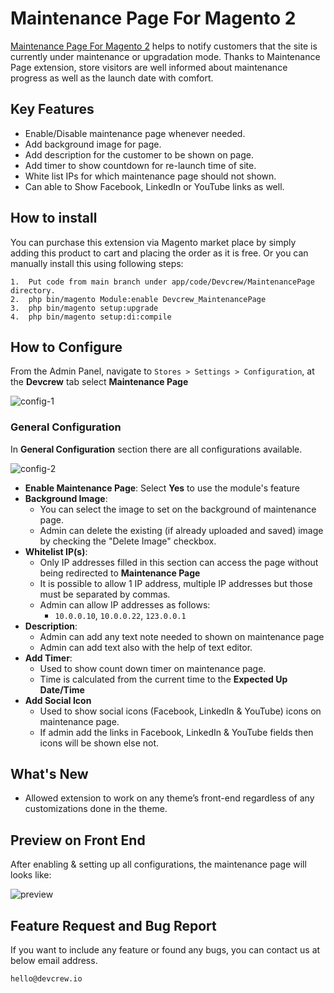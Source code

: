 # Maintenance Page For Magento 2

[Maintenance Page For Magento 2]() helps to notify customers that the site is currently under maintenance or upgradation mode. Thanks to Maintenance Page extension, store visitors are well informed about maintenance progress as well as the launch date with comfort.

## Key Features

 - Enable/Disable maintenance page whenever needed.
 - Add background image for page.
 - Add description for the customer to be shown on page.
 - Add timer to show countdown for re-launch time of site.
 - White list IPs for which maintenance page should not shown.
 - Can able to Show Facebook, LinkedIn or YouTube links as well.

## How to install

You can purchase this extension via Magento market place by simply adding this product to cart and placing the order as it is free. Or you can manually install this using following steps:

```
1.  Put code from main branch under app/code/Devcrew/MaintenancePage directory.
2.  php bin/magento Module:enable Devcrew_MaintenancePage
3.  php bin/magento setup:upgrade  
4.  php bin/magento setup:di:compile
```

## How to Configure

From the Admin Panel, navigate to `Stores > Settings > Configuration`, at the **Devcrew** tab select **Maintenance Page**

![config-1](https://i.imgur.com/88IzRas.png)

### General Configuration

In **General Configuration** section there are all configurations available.

![config-2](https://i.imgur.com/Yp39iEp.png)

- **Enable Maintenance Page**: Select **Yes** to use the module's feature
- **Background Image**:
    - You can select the image to set on the background of maintenance page.
    - Admin can delete the existing (if already uploaded and saved) image by checking the "Delete Image" checkbox.
- **Whitelist IP(s)**:
  - Only IP addresses filled in this section can access the page without being redirected to **Maintenance Page**
  - It is possible to allow 1 IP address, multiple IP addresses but those must be separated by commas.
  - Admin can allow IP addresses as follows:
      - `10.0.0.10`, `10.0.0.22`, `123.0.0.1`
- **Description**:
  - Admin can add any text note needed to shown on maintenance page 
  - Admin can add text also with the help of text editor.
- **Add Timer**:
    - Used to show count down timer on maintenance page.
    - Time is calculated from the current time to the **Expected Up Date/Time**
- **Add Social Icon**
    - Used to show social icons (Facebook, LinkedIn & YouTube) icons on maintenance page.
    - If admin add the links in Facebook, LinkedIn & YouTube fields then icons will be shown else not.

## What's New

- Allowed extension to work on any theme’s front-end regardless of any
  customizations done in the theme.

## Preview on Front End 

After enabling & setting up all configurations, the maintenance page will looks like:

![preview](https://i.imgur.com/OgRGCuJ.png)

## Feature Request and Bug Report
If you want to include any feature or found any bugs, you can contact us at below email address.

``hello@devcrew.io``
